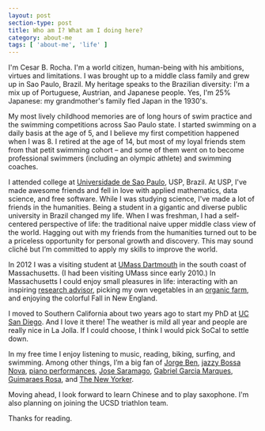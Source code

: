 ```yaml
---
layout: post
section-type: post
title: Who am I? What am I doing here?
category: about-me
tags: [ 'about-me', 'life' ]
---
```


I'm Cesar B. Rocha. I'm a world citizen, human-being with his 
ambitions, virtues and limitations.  I was brought up to a middle class family and
grew up in Sao Paulo, Brazil. My heritage speaks to the Brazilian diversity: I'm a 
mix up of Portuguese, Austrian, and Japanese people. Yes, I'm 25% Japanese: my 
grandmother's family fled Japan in the 1930's.

My most lively childhood memories are of long hours of swim practice and the
swimming competitions across Sao Paulo state. I started swimming on a daily basis at the age of 5, and
I believe my first competition happened when I was 8. I retired at the age of 14, but most
 of my loyal friends stem from that petit swimming cohort – and some of them went on to become
 professional swimmers (including an olympic athlete) and swimming coaches.

I attended college at [Universidade de Sao Paulo](https://en.wikipedia.org/wiki/University_of_São_Paulo),
 USP, Brazil. At USP, I've made awesome friends and fell in love with applied mathematics, data science, and free software. 
 While I was studying science, I've made a lot of friends in the humanities.  Being a student in a gigantic and diverse public university in Brazil changed my life. When I was freshman, I had a 
  self-centered perspective of life: the
  traditional naive upper middle class view of the world. Hagging out with my friends from the humanities turned
  out to be a priceless opportunity for personal growth and discovery.
  This may sound cliché but I’m committed to apply my skills to improve the world.

 In 2012 I was a visiting student at [UMass Dartmouth](http://www.umassd.edu) 
 in the south coast of Massachusetts. (I had been visiting
 UMass since early 2010.) In Massachusetts I could enjoy small pleasures in life:
  interacting with an inspiring [research advisor](http://www.umassd.edu/engineering/mne/people/facultyandstaff/amittandon/),
  picking my own vegetables in an [organic farm](http://www.farmfresh.org/food/csa.php?zip=02790), and enjoying the colorful Fall in New England. 

I moved to Southern California about two years ago to start my PhD at 
[UC San Diego](https://ucsd.edu). And I love it there! The weather is mild
all year and people are really nice in La Jolla. If I could choose, I think I would
pick SoCal to settle down.

In my free time I enjoy listening to music, reading, biking, surfing, and swimming. Among other things, 
I’m a big fan of 
[Jorge Ben](https://www.youtube.com/watch?v=IPENGb-FG5E), [jazzy Bossa Nova](https://www.youtube.com/watch?v=hmOD7ayA1y8), [piano performances](https://www.youtube.com/watch?v=zucBfXpCA6s), [Jose Saramago](https://en.wikipedia.org/wiki/José_Saramago), [Gabriel Garcia Marques](https://en.wikipedia.org/wiki/Gabriel_Garc%C3%ADa_Márquez), [Guimaraes Rosa](https://en.wikipedia.org/wiki/João_Guimarães_Rosa), and [The New Yorker](http://www.newyorker.com).

Moving ahead, I look forward to learn Chinese and to play saxophone. I'm also planning on joining the UCSD triathlon team.

Thanks for reading.





